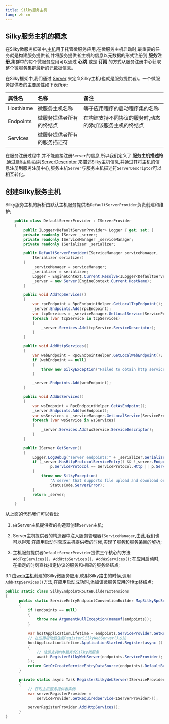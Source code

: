 ```yaml
---
title: Silky服务主机
lang: zh-cn
---
```


## Silky服务主机的概念

在Silky微服务框架中,[主机](host.html)用于托管微服务应用,在微服务主机启动时,最重要的任务就是构建服务提供者,并将服务提供者主机的信息以元数据的形式注册到 **服务注册**,集群中的每个微服务应用可以通过 **心跳** 或是 **订阅** 的方式从服务注册中心获取整个微服务集群最新的元数据信息。

在Silky框架中,我们通过 [Server](https://github.com/liuhll/silky/blob/main/framework/src/Silky.Rpc/Runtime/Server/Server.cs) 来定义Silky主机(也就是服务提供者)。一个微服务提供者的主要属性如下表所示:

| 属性名 | 名称  | 备注           |
|:-------|:------|:--------------|
| HostName | 微服务主机名称  |  等于应用程序的启动程序集的名称    |
| Endpoints | 微服务提供者所有的终结点  | 在构建支持不同协议的服务时,动态的添加该服务主机的终结点   |
| Services | 微服务提供者所有的服务描述符  |    |

在服务注册过程中,并不能直接注册`Server`的信息,所以我们定义了 **服务主机描述符** ,通过`服务主机描述符`[ServerDescriptor](https://github.com/liuhll/silky/blob/main/framework/src/Silky.Rpc/Runtime/Server/ServerDescriptor.cs) 来描述Silky主机信息,并通过其将主机的信息注册到服务注册中心,服务主机`Server`与服务主机描述符`ServerDescriptor`可以相互转化。

## 创建Silky服务主机

Silky服务主机的解析由默认主机服务提供者`DefaultServerProvider`负责创建和维护;

```csharp
    public class DefaultServerProvider : IServerProvider
    {
        public ILogger<DefaultServerProvider> Logger { get; set; }
        private readonly IServer _server;
        private readonly IServiceManager _serviceManager;
        private readonly ISerializer _serializer;

        public DefaultServerProvider(IServiceManager serviceManager,
            ISerializer serializer)
        {
            _serviceManager = serviceManager;
            _serializer = serializer;
            Logger = EngineContext.Current.Resolve<ILogger<DefaultServerProvider>>();
            _server = new Server(EngineContext.Current.HostName);
        }

        public void AddTcpServices()
        {
            var rpcEndpoint = RpcEndpointHelper.GetLocalTcpEndpoint();
            _server.Endpoints.Add(rpcEndpoint);
            var tcpServices = _serviceManager.GetLocalService(ServiceProtocol.Tcp);
            foreach (var tcpService in tcpServices)
            {
                _server.Services.Add(tcpService.ServiceDescriptor);
            }
        }

        public void AddHttpServices()
        {
            var webEndpoint = RpcEndpointHelper.GetLocalWebEndpoint();
            if (webEndpoint == null)
            {
                throw new SilkyException("Failed to obtain http service rpcEndpoint");
            }

            _server.Endpoints.Add(webEndpoint);
        }

        public void AddWsServices()
        {
            var wsEndpoint = RpcEndpointHelper.GetWsEndpoint();
            _server.Endpoints.Add(wsEndpoint);
            var wsServices = _serviceManager.GetLocalService(ServiceProtocol.Ws);
            foreach (var wsService in wsServices)
            {
                _server.Services.Add(wsService.ServiceDescriptor);
            }
        }

        public IServer GetServer()
        {
            Logger.LogDebug("server endpoints:" + _serializer.Serialize(_server.Endpoints.Select(p => p.ToString())));
            if (_server.HasHttpProtocolServiceEntry() && !_server.Endpoints.Any(p =>
                    p.ServiceProtocol == ServiceProtocol.Http || p.ServiceProtocol == ServiceProtocol.Https))
            {
                throw new SilkyException(
                    "A server that supports file upload and download or ActionResult must be built through the http protocol host",
                    StatusCode.ServerError);
            }
            return _server;
        }
    }
```

从上面的代码我们可以看出:

1. 由Server主机提供者的构造器创建`Server`主机;

2. Server主机提供者的构造器中注入服务管理器`IServiceManager`,由此,我们也可以得知:在应用启动时获取主机提供者的时候,实现了[服务和服务条目的解析](service-serviceentry.html);

3. 主机服务提供者`DefaultServerProvider`提供三个核心的方法`AddTcpServices()`、`AddHttpServices()`、`AddWsServices()`; 在应用启动时,在指定的时刻查找指定协议的服务和相应的服务终结点;
  
  3.1 由[web主机](https://learn.microsoft.com/zh-cn/aspnet/core/fundamentals/host/web-host?view=aspnetcore-6.0)创建的Silky微服务应用,映射Silky路由的时候,调用`AddHttpServices()`方法,在应用启动成功时,添加该微服务应用的Http终结点;
  
  ```csharp
  public static class SilkyEndpointRouteBuilderExtensions
  {
        public static ServiceEntryEndpointConventionBuilder MapSilkyRpcServices(this IEndpointRouteBuilder endpoints)
        {
            if (endpoints == null)
            {
                throw new ArgumentNullException(nameof(endpoints));
            }

            var hostApplicationLifetime = endpoints.ServiceProvider.GetRequiredService<IHostApplicationLifetime>();
            // 在应用启动后注册RegisterSilkyWebServer()方法
            hostApplicationLifetime.ApplicationStarted.Register(async () =>
            {
                // 注册支持Web服务的Silky微服务
                await RegisterSilkyWebServer(endpoints.ServiceProvider);
            });
            return GetOrCreateServiceEntryDataSource(endpoints).DefaultBuilder;
        }

        private static async Task RegisterSilkyWebServer(IServiceProvider serviceProvider)
        {
            // 获取主机服务提供者实例
            var serverRegisterProvider =
                serviceProvider.GetRequiredService<IServerProvider>();

            serverRegisterProvider.AddHttpServices();
        }      
  }
  ```